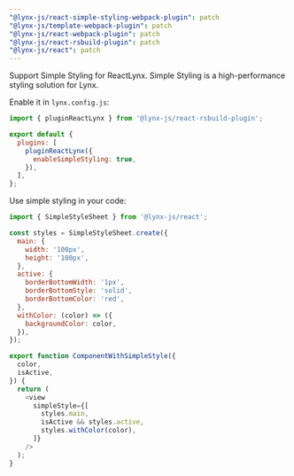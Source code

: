 ```yaml
---
"@lynx-js/react-simple-styling-webpack-plugin": patch
"@lynx-js/template-webpack-plugin": patch
"@lynx-js/react-webpack-plugin": patch
"@lynx-js/react-rsbuild-plugin": patch
"@lynx-js/react": patch
---
```


Support Simple Styling for ReactLynx. Simple Styling is a high-performance styling solution for Lynx.

Enable it in `lynx.config.js`:

```js
import { pluginReactLynx } from '@lynx-js/react-rsbuild-plugin';

export default {
  plugins: [
    pluginReactLynx({
      enableSimpleStyling: true,
    }),
  ],
};
```

Use simple styling in your code:

```js
import { SimpleStyleSheet } from '@lynx-js/react';

const styles = SimpleStyleSheet.create({
  main: {
    width: '100px',
    height: '100px',
  },
  active: {
    borderBottomWidth: '1px',
    borderBottomStyle: 'solid',
    borderBottomColor: 'red',
  },
  withColor: (color) => ({
    backgroundColor: color,
  }),
});

export function ComponentWithSimpleStyle({
  color,
  isActive,
}) {
  return (
    <view
      simpleStyle={[
        styles.main,
        isActive && styles.active,
        styles.withColor(color),
      ]}
    />
  );
}
```
